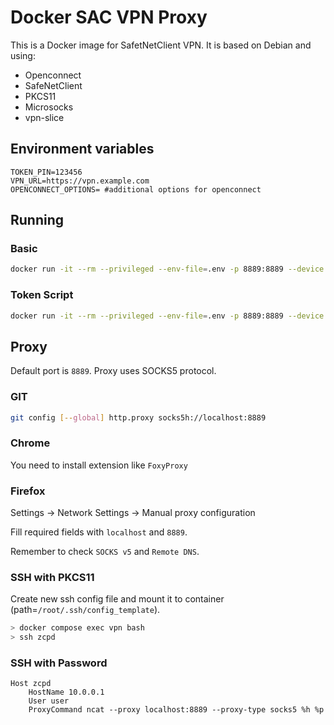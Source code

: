 # Docker SAC VPN Proxy

This is a Docker image for SafetNetClient VPN. It is based on Debian and using:

- Openconnect
- SafeNetClient
- PKCS11
- Microsocks
- vpn-slice

## Environment variables

```env
TOKEN_PIN=123456
VPN_URL=https://vpn.example.com
OPENCONNECT_OPTIONS= #additional options for openconnect
```

## Running

### Basic

```bash
docker run -it --rm --privileged --env-file=.env -p 8889:8889 --device /dev/bus/usb:/dev/bus/usb liskeee/sac-vpn-proxy:latest
```

### Token Script

```bash
docker run -it --rm --privileged --env-file=.env -p 8889:8889 --device /dev/bus/usb:/dev/bus/usb liskeee/sac-vpn-proxy:latest /token.sh {find|object|ssh-agent}
```

## Proxy

Default port is `8889`. Proxy uses SOCKS5 protocol.

### GIT

```bash
git config [--global] http.proxy socks5h://localhost:8889
```

### Chrome

You need to install extension like `FoxyProxy`

### Firefox

Settings -> Network Settings -> Manual proxy configuration

Fill required fields with `localhost` and `8889`.

Remember to check `SOCKS v5` and `Remote DNS`.

### SSH with PKCS11

Create new ssh config file and mount it to container (path=`/root/.ssh/config_template`).

```bash
> docker compose exec vpn bash
> ssh zcpd
```

### SSH with Password

```config
Host zcpd
    HostName 10.0.0.1
    User user
    ProxyCommand ncat --proxy localhost:8889 --proxy-type socks5 %h %p
```
